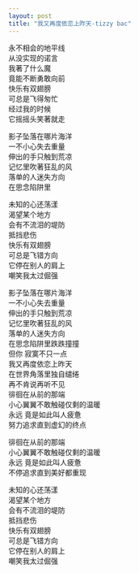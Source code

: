 ```yaml
---
layout: post
title: "我又再度依恋上昨天-tizzy bac"
---
```

永不相会的地平线  
从没实现的诺言  
我著了什么魔  
竟能不断勇敢向前  
快乐有双翅膀  
可总是飞得匆忙  
经过我的时候  
它摇摇头笑著就走  

影子坠落在哪片海洋  
一不小心失去重量  
伸出的手只触到荒凉  
记忆里吹著狂乱的风  
落单的人迷失方向  
在思念陷阱里  

未知的心还荡漾  
渴望某个地方  
会有不流泪的堤防  
抵挡悲伤  
快乐有双翅膀  
可总是飞错方向  
它停在别人的肩上  
嘲笑我太过倔强  

影子坠落在哪片海洋  
一不小心失去重量  
伸出的手只触到荒凉  
记忆里吹著狂乱的风  
落单的人迷失方向  
在思念陷阱里跌跌撞撞  
但你 寂寞不只一点  
我又再度依恋上昨天  
在世界角落里独自缱绻  
再不肯说再听不见  
徘徊在从前的那端  
小心翼翼不敢触碰仅剩的温暖  
永远 竟是如此叫人疲惫  
努力追求直到虚幻的终点  

徘徊在从前的那端  
小心翼翼不敢触碰仅剩的温暖  
永远 竟是如此叫人疲惫  
不停追求直到美好都重现  

未知的心还荡漾  
渴望某个地方  
会有不流泪的堤防  
抵挡悲伤  
快乐有双翅膀  
可总是飞错方向  
它停在别人的肩上  
嘲笑我太过倔强  
							  
		
